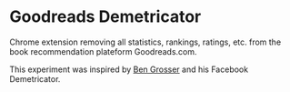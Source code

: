 # Goodreads Demetricator

Chrome extension removing all statistics, rankings, ratings, etc. from the book recommendation plateform Goodreads.com. 

This experiment was inspired by [Ben Grosser](https://bengrosser.com/) and his Facebook Demetricator.
